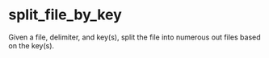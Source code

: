 # split_file_by_key
Given a file, delimiter, and key(s), split the file into numerous out files based on the key(s).
